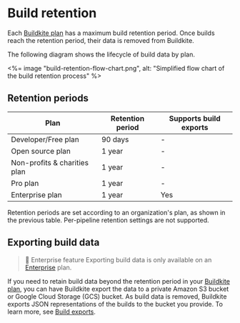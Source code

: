 # Build retention

Each [Buildkite plan](https://buildkite.com/pricing) has a maximum build retention period. Once builds reach the retention period, their data is removed from Buildkite.

The following diagram shows the lifecycle of build data by plan.

<%= image "build-retention-flow-chart.png", alt: "Simplified flow chart of the build retention process" %>

## Retention periods

<table width="100%">
  <thead>
    <tr>
      <th>Plan</th>
      <th>Retention period</th>
      <th>Supports build exports</th>
    </tr>
  </thead>
  <tbody>
    <tr>
      <td>Developer/Free plan</td>
      <td>90 days</td>
      <td>-</td>
    </tr>
    <tr>
      <td>Open source plan</td>
      <td>1 year</td>
      <td>-</td>
    </tr>
    <tr>
      <td>Non-profits & charities plan</td>
      <td>1 year</td>
      <td>-</td>
    </tr>
    <tr>
      <td>Pro plan</td>
      <td>1 year</td>
      <td>-</td>
    </tr>
    <tr>
      <td>Enterprise plan</td>
      <td>1 year</td>
      <td>Yes</td>
    </tr>
  </tbody>
</table>

Retention periods are set according to an organization's plan, as shown in the previous table. Per-pipeline retention settings are not supported.

## Exporting build data

> 📘 Enterprise feature
> Exporting build data is only available on an [Enterprise](https://buildkite.com/pricing) plan.

If you need to retain build data beyond the retention period in your [Buildkite plan](https://buildkite.com/pricing), you can have Buildkite export the data to a private Amazon S3 bucket or Google Cloud Storage (GCS) bucket. As build data is removed, Buildkite exports JSON representations of the builds to the bucket you provide. To learn more, see [Build exports](/docs/pipelines/build-exports).
